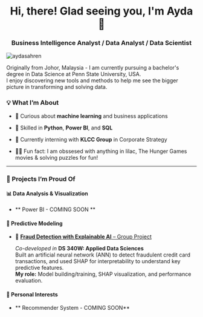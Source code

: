 <h1 align="center">Hi, there! Glad seeing you, I'm Ayda 👋</h1>
<h3 align="center">Business Intelligence Analyst / Data Analyst / Data Scientist</h3>

<p align="left">
  <img src="https://komarev.com/ghpvc/?username=aydasahren&label=Profile%20views&color=0e75b6&style=flat" alt="aydasahren" />
</p>

Originally from Johor, Malaysia - I am currently pursuing a bachelor's degree in Data Science at Penn State University, USA.  
I enjoy discovering new tools and methods to help me see the bigger picture in transforming and solving data. 

### 💡 What I’m About

- 🧠 Curious about **machine learning** and business applications
  
- 🧰 Skilled in **Python**, **Power BI**, and **SQL** 
  
- 💼 Currently interning with **KLCC Group** in Corporate Strategy

- 🍇🪻 Fun fact: I am obssesed with anything in lilac, The Hunger Games movies & solving puzzles for fun!

---

### 📌 Projects I’m Proud Of

#### 📊 Data Analysis & Visualization

- ** Power BI - COMING SOON ** 

#### 🔮 Predictive Modeling

- 🔐 [**Fraud Detection with Explainable AI** – Group Project](https://github.com/amiramusannef/final_novelty_credit_card_fraud_detection.git)
  
  *Co-developed in* **DS 340W: Applied Data Sciences**  
  Built an artificial neural network (ANN) to detect fraudulent credit card transactions, and used SHAP for interpretability to understand key predictive features.  
  **My role:** Model building/training, SHAP visualization, and performance evaluation.

#### 🔎 Personal Interests 

- ** Recommender System - COMING SOON** 



